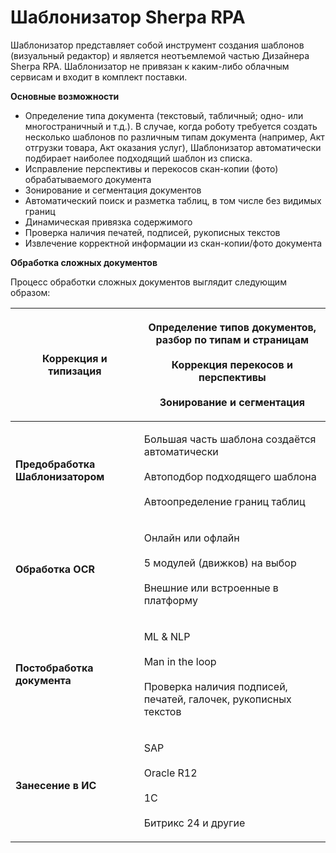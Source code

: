 # Шаблонизатор Sherpa RPA

Шаблонизатор представляет собой инструмент создания шаблонов (визуальный редактор) и является неотъемлемой частью Дизайнера Sherpa RPA.  Шаблонизатор не привязан к каким-либо облачным сервисам и входит в комплект поставки.

**Основные возможности**

* Определение типа документа (текстовый, табличный; одно- или многостраничный и т.д.). В случае, когда роботу требуется создать несколько шаблонов по различным типам документа (например, Акт отгрузки товара, Акт оказания услуг), Шаблонизатор автоматически подбирает наиболее подходящий шаблон из списка.
* Исправление перспективы и перекосов скан-копии (фото) обрабатываемого документа
* Зонирование и сегментация документов
* Автоматический поиск и разметка таблиц, в том числе без видимых границ
* Динамическая привязка содержимого
* Проверка наличия печатей, подписей, рукописных текстов
* Извлечение корректной информации из скан-копии/фото документа

**Обработка сложных документов**

Процесс обработки сложных документов выглядит следующим образом:

| <p> </p><p><strong>Коррекция и типизация</strong></p>        | <p>Определение типов документов, разбор по типам и страницам<br><br>Коррекция перекосов и перспективы<br><br>Зонирование и сегментация</p> |
| ------------------------------------------------------------ | ------------------------------------------------------------------------------------------------------------------------------------------ |
| <p> </p><p><strong>Предобработка Шаблонизатором</strong></p> | <p>Большая часть шаблона создаётся автоматически<br><br>Автоподбор подходящего шаблона<br><br>Автоопределение границ таблиц</p>            |
| <p> </p><p><strong>Обработка OCR</strong></p>                | <p>Oнлайн или офлайн<br><br>5 модулей (движков) на выбор<br><br>Внешние или встроенные в платформу</p>                                     |
| <p> </p><p><strong>Постобработка документа</strong></p>      | <p>ML &#x26; NLP<br><br>Man in the loop<br><br>Проверка наличия подписей, печатей, галочек, рукописных текстов</p>                         |
| <p> </p><p><strong>Занесение в ИС</strong></p>               | <p>SAP<br><br>Oracle R12<br><br>1C<br><br>Битрикс 24 и другие</p>                                                                          |
